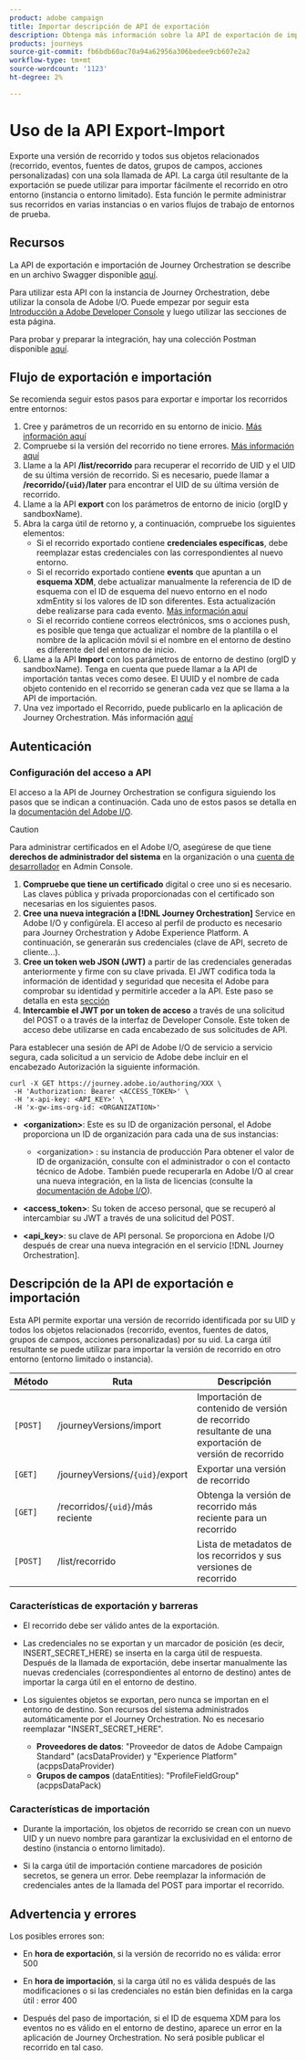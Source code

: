 ```yaml
---
product: adobe campaign
title: Importar descripción de API de exportación
description: Obtenga más información sobre la API de exportación de importación.
products: journeys
source-git-commit: fb6bdb60ac70a94a62956a306bedee9cb607e2a2
workflow-type: tm+mt
source-wordcount: '1123'
ht-degree: 2%

---
```



# Uso de la API Export-Import

Exporte una versión de recorrido y todos sus objetos relacionados (recorrido, eventos, fuentes de datos, grupos de campos, acciones personalizadas) con una sola llamada de API. La carga útil resultante de la exportación se puede utilizar para importar fácilmente el recorrido en otro entorno (instancia o entorno limitado).
Esta función le permite administrar sus recorridos en varias instancias o en varios flujos de trabajo de entornos de prueba.


## Recursos

La API de exportación e importación de Journey Orchestration se describe en un archivo Swagger disponible [aquí](https://adobedocs.github.io/JourneyAPI/docs/).

Para utilizar esta API con la instancia de Journey Orchestration, debe utilizar la consola de Adobe I/O. Puede empezar por seguir esta [Introducción a Adobe Developer Console](https://www.adobe.io/apis/experienceplatform/console/docs.html#!AdobeDocs/adobeio-console/master/getting-started.md) y luego utilizar las secciones de esta página.

Para probar y preparar la integración, hay una colección Postman disponible [aquí](https://raw.githubusercontent.com/AdobeDocs/JourneyAPI/master/postman-collections/Journey-Orchestration_Export-import-API_postman-collection.json).


## Flujo de exportación e importación

Se recomienda seguir estos pasos para exportar e importar los recorridos entre entornos:

1. Cree y parámetros de un recorrido en su entorno de inicio. [Más información aquí](https://experienceleague.adobe.com/docs/journeys/using/building-journeys/about-journey-building/journey.html)
1. Compruebe si la versión del recorrido no tiene errores. [Más información aquí](https://experienceleague.adobe.com/docs/journeys/using/building-journeys/testing-the-journey.html)
1. Llame a la API **/list/recorrido** para recuperar el recorrido de UID y el UID de su última versión de recorrido. Si es necesario, puede llamar a **/recorrido/`{uid}`/later** para encontrar el UID de su última versión de recorrido.
1. Llame a la API **export** con los parámetros de entorno de inicio (orgID y sandboxName).
1. Abra la carga útil de retorno y, a continuación, compruebe los siguientes elementos:
   * Si el recorrido exportado contiene **credenciales específicas**, debe reemplazar estas credenciales con las correspondientes al nuevo entorno.
   * Si el recorrido exportado contiene **events** que apuntan a un **esquema XDM**, debe actualizar manualmente la referencia de ID de esquema con el ID de esquema del nuevo entorno en el nodo xdmEntity si los valores de ID son diferentes. Esta actualización debe realizarse para cada evento. [Más información aquí](https://experienceleague.adobe.com/docs/journeys/using/events-journeys/experience-event-schema.html)
   * Si el recorrido contiene correos electrónicos, sms o acciones push, es posible que tenga que actualizar el nombre de la plantilla o el nombre de la aplicación móvil si el nombre en el entorno de destino es diferente del del entorno de inicio.
1. Llame a la API **Import** con los parámetros de entorno de destino (orgID y sandboxName). Tenga en cuenta que puede llamar a la API de importación tantas veces como desee. El UUID y el nombre de cada objeto contenido en el recorrido se generan cada vez que se llama a la API de importación.
1. Una vez importado el Recorrido, puede publicarlo en la aplicación de Journey Orchestration. Más información [aquí](https://experienceleague.adobe.com/docs/journeys/using/building-journeys/publishing-the-journey.html)


## Autenticación

### Configuración del acceso a API

El acceso a la API de Journey Orchestration se configura siguiendo los pasos que se indican a continuación. Cada uno de estos pasos se detalla en la [documentación del Adobe I/O](https://www.adobe.io/authentication/auth-methods.html#!AdobeDocs/adobeio-auth/master/AuthenticationOverview/ServiceAccountIntegration.md).

>[!CAUTION]
>
>Para administrar certificados en el Adobe I/O, asegúrese de que tiene <b>derechos de administrador del sistema</b> en la organización o una [cuenta de desarrollador](https://helpx.adobe.com/es/enterprise/using/manage-developers.html) en Admin Console.

1. **Compruebe que tiene un certificado** digital o cree uno si es necesario. Las claves pública y privada proporcionadas con el certificado son necesarias en los siguientes pasos.
1. **Cree una nueva integración a  [!DNL Journey Orchestration]** Service en Adobe I/O y configúrela. El acceso al perfil de producto es necesario para Journey Orchestration y Adobe Experience Platform. A continuación, se generarán sus credenciales (clave de API, secreto de cliente...).
1. **Cree un token web JSON (JWT)**  a partir de las credenciales generadas anteriormente y firme con su clave privada. El JWT codifica toda la información de identidad y seguridad que necesita el Adobe para comprobar su identidad y permitirle acceder a la API. Este paso se detalla en esta [sección](https://www.adobe.io/authentication/auth-methods.html#!AdobeDocs/adobeio-auth/master/JWT/JWT.md)
1. **Intercambie el JWT por un token de acceso** a través de una solicitud del POST o a través de la interfaz de Developer Console. Este token de acceso debe utilizarse en cada encabezado de sus solicitudes de API.

Para establecer una sesión de API de Adobe I/O de servicio a servicio segura, cada solicitud a un servicio de Adobe debe incluir en el encabezado Autorización la siguiente información.

```
curl -X GET https://journey.adobe.io/authoring/XXX \
 -H 'Authorization: Bearer <ACCESS_TOKEN>' \
 -H 'x-api-key: <API_KEY>' \
 -H 'x-gw-ims-org-id: <ORGANIZATION>'
```

* **&lt;organization>**: Este es su ID de organización personal, el Adobe proporciona un ID de organización para cada una de sus instancias:

   * &lt;organization> : su instancia de producción
   Para obtener el valor de ID de organización, consulte con el administrador o con el contacto técnico de Adobe. También puede recuperarla en Adobe I/O al crear una nueva integración, en la lista de licencias (consulte la [documentación de Adobe I/O](https://www.adobe.io/authentication.html)).

* **&lt;access_token>**: Su token de acceso personal, que se recuperó al intercambiar su JWT a través de una solicitud del POST.

* **&lt;api_key>**: su clave de API personal. Se proporciona en Adobe I/O después de crear una nueva integración en el servicio [!DNL Journey Orchestration].



## Descripción de la API de exportación e importación

Esta API permite exportar una versión de recorrido identificada por su UID y todos los objetos relacionados (recorrido, eventos, fuentes de datos, grupos de campos, acciones personalizadas) por su uid.
La carga útil resultante se puede utilizar para importar la versión de recorrido en otro entorno (entorno limitado o instancia).

| Método | Ruta | Descripción |
|---|---|---|
| `[POST]` | /journeyVersions/import | Importación de contenido de versión de recorrido resultante de una exportación de versión de recorrido |
| `[GET]` | /journeyVersions/`{uid}`/export | Exportar una versión de recorrido |
| `[GET]` | /recorridos/`{uid}`/más reciente | Obtenga la versión de recorrido más reciente para un recorrido |
| `[POST]` | /list/recorrido | Lista de metadatos de los recorridos y sus versiones de recorrido |


### Características de exportación y barreras

* El recorrido debe ser válido antes de la exportación.

* Las credenciales no se exportan y un marcador de posición (es decir, INSERT_SECRET_HERE) se inserta en la carga útil de respuesta.
Después de la llamada de exportación, debe insertar manualmente las nuevas credenciales (correspondientes al entorno de destino) antes de importar la carga útil en el entorno de destino.

* Los siguientes objetos se exportan, pero nunca se importan en el entorno de destino. Son recursos del sistema administrados automáticamente por el Journey Orchestration. No es necesario reemplazar &quot;INSERT_SECRET_HERE&quot;.
   * **Proveedores de datos**: &quot;Proveedor de datos de Adobe Campaign Standard&quot; (acsDataProvider) y &quot;Experience Platform&quot; (acppsDataProvider)
   * **Grupos de campos**  (dataEntities): &quot;ProfileFieldGroup&quot; (acppsDataPack)



### Características de importación

* Durante la importación, los objetos de recorrido se crean con un nuevo UID y un nuevo nombre para garantizar la exclusividad en el entorno de destino (instancia o entorno limitado).

* Si la carga útil de importación contiene marcadores de posición secretos, se genera un error. Debe reemplazar la información de credenciales antes de la llamada del POST para importar el recorrido.

## Advertencia y errores

Los posibles errores son:

* En **hora de exportación**, si la versión de recorrido no es válida: error 500

* En **hora de importación**, si la carga útil no es válida después de las modificaciones o si las credenciales no están bien definidas en la carga útil : error 400

* Después del paso de importación, si el ID de esquema XDM para los eventos no es válido en el entorno de destino, aparece un error en la aplicación de Journey Orchestration. No será posible publicar el recorrido en tal caso.
